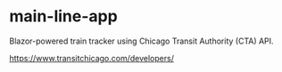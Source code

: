 # main-line-app

Blazor-powered train tracker using Chicago Transit Authority (CTA) API.

https://www.transitchicago.com/developers/
